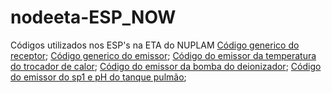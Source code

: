 # nodeeta-ESP_NOW
Códigos utilizados nos ESP's na ETA do NUPLAM
[Código generico do receptor](https://github.com/LucasBf22/nodeeta-ESP_NOW/blob/master/Teste-esp_now/ESP_NOW_RECEPTOR/ESP_NOW/ESP_NOW.ino);
[Código generico do emissor](https://github.com/LucasBf22/nodeeta-ESP_NOW/blob/master/Teste-esp_now/ESP_NOW_SEND/ESP_NOW_SEND.ino);
[Código do emissor da temperatura do trocador de calor](https://github.com/LucasBf22/nodeeta-ESP_NOW/blob/master/Teste-esp_now/NodeETA_OR-temp_ESP-NOW/NodeETA_OR-temp_ESP-NOW.ino);
[Código do emissor da bomba do deionizador](https://github.com/LucasBf22/nodeeta-ESP_NOW/blob/master/Teste-esp_now/NodeETA_deio-bomba/NodeETA_deio-bomba.ino);
[Código do emissor do sp1 e pH do tanque pulmão](https://github.com/LucasBf22/nodeeta-ESP_NOW/blob/master/Teste-esp_now/NodeETA_pulmao_NOW/NodeETA_pulmao_NOW/NodeETA_pulmao_NOW.ino);
